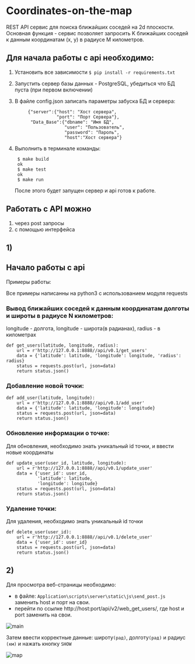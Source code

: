 # Coordinates-on-the-map
REST API сервис для поиска ближайших соседей на 2d плоскости. Основная функция - сервис позволяет запросить K ближайших соседей к данным координатам (x, y) в радиусе M километров.


## Для начала работы с api необходимо:

1. Установить все зависимости 
`$ pip install -r requirements.txt`
2. Запустить сервер базы данных - PostgreSQL, убедиться что БД пуста (при первом включении)
3. В файле config.json записать параметры забуска БД и сервера:

		    {"server":{"host": "Хост сервера", 
                       "port": "Порт Сервера"}, 
             "Data_Base":{"dbname": "Имя БД", 
                   	 	  "user": "Пользователь", 
                     	  "password": "Пароль", 
                    	  "host":"Хост сервера"}
4. Выполнить в терминале команды: 

		$ make build
		ok
		$ make test
		ok
		$ make run
	После этого будет запущен сервер и api готов к работе.

## Работать с API можно 
1) через post запросы 
2) с помощью интерфейса

## 1)
## Начало работы с api
Примеры работы:

Все примеры написанны на python3 c использованием модуля requests


### Вывод ближайших соседей к данным координатам долготы и широты в радиусе N километров:
longitude - долгота, longitude - широта(в радианах),
radius - в километрах

    def get_users(latitude, longitude, radius):
        url = r'http://127.0.0.1:8888//api/v0.1/get_users'
        data = {'latitude': latitude, 'longitude': longitude, 'radius': radius}
        status = requests.post(url, json=data)
        return status.json()


### Добавление новой точки:

    def add_user(latitude, longitude):
        url = r'http://127.0.0.1:8888//api/v0.1/add_user'
        data = {'latitude': latitude, 'longitude': longitude}
        status = requests.post(url, json=data)
        return status.json()

### Обновление информации о точке:
Для обновления, необходимо знать уникальный id точки, и ввести новые координаты

    def update_user(user_id, latitude, longitude):
        url = r'http://127.0.0.1:8888//api/v0.1/update_user'
        data = {'user_id': user_id,
                'latitude': latitude, 
                'longitude': longitude}
        status = requests.post(url, json=data)
        return status.json()

### Удаление точки:
Для удаления, необходимо знать уникальный id точки

    def delete_user(user_id):
        url = r'http://127.0.0.1:8888//api/v0.1/delete_user'
        data = {'user_id': user_id}
        status = requests.post(url, json=data)
        return status.json()

## 2)

Для просмотра веб-страницы необходимо:
- в файле: `Application\scripts\server\static\js\send_post.js` заменить host и порт на свои. 
- перейти по ссылке http://host:port/api/v2/web_get_users/, где host и port заменить на свои.

![main](https://github.com/Ovsienko023/Coordinates-on-the-map/blob/master/Application/client/Screen/main_web_get_users.png)

Затем ввести корректные данные: широту`(рад)`, долготу`(рад)` и радиус `(км)` и нажать кнопку `SHOW`

![map](https://github.com/Ovsienko023/Coordinates-on-the-map/blob/master/Application/client/Screen/map_web_get_users.png)
